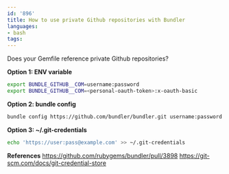 ```yaml
---
id: '896'
title: How to use private Github repositories with Bundler
languages:
- bash
tags:
---
```

Does your Gemfile reference private Github repositories?

**Option 1: ENV variable**

```bash
export BUNDLE_GITHUB__COM=username:password
export BUNDLE_GITHUB__COM=<personal-oauth-token>:x-oauth-basic
```

**Option 2: bundle config**

```bash
bundle config https://github.com/bundler/bundler.git username:password
```

**Option 3: ~/.git-credentials**

```bash
echo 'https://user:pass@example.com' >> ~/.git-credentials
```

**References**
https://github.com/rubygems/bundler/pull/3898
https://git-scm.com/docs/git-credential-store
